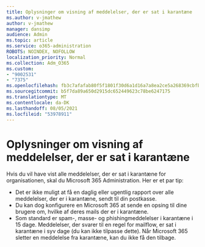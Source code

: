 ```yaml
---
title: Oplysninger om visning af meddelelser, der er sat i karantæne
ms.author: v-jmathew
author: v-jmathew
manager: dansimp
audience: Admin
ms.topic: article
ms.service: o365-administration
ROBOTS: NOINDEX, NOFOLLOW
localization_priority: Normal
ms.collection: Adm_O365
ms.custom:
- "9002531"
- "7375"
ms.openlocfilehash: fb3c7afafab80f5f1801f30d6a1d16a7a8ea2ce5a268369cbfb41787e7a2cbc4
ms.sourcegitcommit: b5f7da89a650d2915dc652449623c78be6247175
ms.translationtype: MT
ms.contentlocale: da-DK
ms.lasthandoff: 08/05/2021
ms.locfileid: "53978911"
---
```

# <a name="info-about-viewing-quarantined-messages"></a>Oplysninger om visning af meddelelser, der er sat i karantæne

Hvis du vil have vist alle meddelelser, der er sat i karantæne for organisationen, skal du Microsoft 365 Administration. Her er et par tip:

- Det er ikke muligt at få en daglig eller ugentlig rapport over alle meddelelser, der er i karantæne, sendt til din postkasse.
- Du kan dog konfigurere en Microsoft 365 at sende en opsing til dine brugere om, hvilke af deres mails der er i karantæne.
- Som standard er spam-, masse- og phishingmeddelelser i karantæne i 15 dage. Meddelelser, der svarer til en regel for mailflow, er sat i karantæne i syv dage (du kan ikke tilpasse dette). Når Microsoft 365 sletter en meddelelse fra karantæne, kan du ikke få den tilbage.
